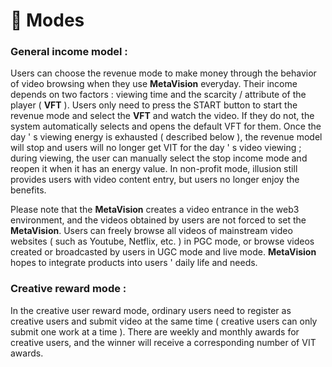 # 🎰 Modes

### **General income model :**

Users can choose the revenue mode to make money through the behavior of video browsing when they use **MetaVision** everyday. Their income depends on two factors : viewing time and the scarcity / attribute of the player ( **VFT** ). Users only need to press the START button to start the revenue mode and select the **VFT** and watch the video. If they do not, the system automatically selects and opens the default VFT for them. Once the day ' s viewing energy is exhausted ( described below ), the revenue model will stop and users will no longer get VIT for the day ' s video viewing ; during viewing, the user can manually select the stop income mode and reopen it when it has an energy value. In non-profit mode, illusion still provides users with video content entry, but users no longer enjoy the benefits.

Please note that the **MetaVision** creates a video entrance in the web3 environment, and the videos obtained by users are not forced to set the **MetaVision**. Users can freely browse all videos of mainstream video websites ( such as Youtube, Netflix, etc. ) in PGC mode, or browse videos created or broadcasted by users in UGC mode and live mode. **MetaVision** hopes to integrate products into users ' daily life and needs.

### **Creative reward mode :**

In the creative user reward mode, ordinary users need to register as creative users and submit video at the same time ( creative users can only submit one work at a time ). There are weekly and monthly awards for creative users, and the winner will receive a corresponding number of VIT awards.

